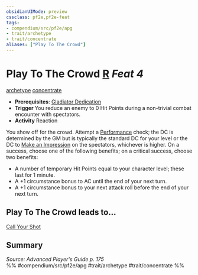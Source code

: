 ```yaml
---
obsidianUIMode: preview
cssclass: pf2e,pf2e-feat
tags:
- compendium/src/pf2e/apg
- trait/archetype
- trait/concentrate
aliases: ["Play To The Crowd"]
---
```

# Play To The Crowd  [R](rules/core-rulebook/chapter-9-playing-the-game.md#Actions "Reaction") *Feat 4*  
[archetype](rules/traits/archetype.md)  [concentrate](rules/traits/concentrate.md)  

- **Prerequisites**: [Gladiator Dedication](compendium/feats/gladiator-dedication-apg.md)
- **Trigger** You reduce an enemy to 0 Hit Points during a non-trivial combat encounter with spectators.
- **Activity** Reaction

You show off for the crowd. Attempt a [Performance](compendium/skills.md#Performance) check; the DC is determined by the GM but is typically the standard DC for your level or the DC to [Make an Impression](rules/actions/make-an-impression.md) on the spectators, whichever is higher. On a success, choose one of the following benefits; on a critical success, choose two benefits:

- A number of temporary Hit Points equal to your character level; these last for 1 minute.
- A +1 circumstance bonus to AC until the end of your next turn.
- A +1 circumstance bonus to your next attack roll before the end of your next turn.

## Play To The Crowd leads to...

[Call Your Shot](compendium/feats/call-your-shot-apg.md)

## Summary

*Source: Advanced Player's Guide p. 175*  
%% #compendium/src/pf2e/apg #trait/archetype #trait/concentrate %%